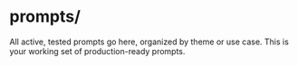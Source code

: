 # prompts/
All active, tested prompts go here, organized by theme or use case.
This is your working set of production-ready prompts.
